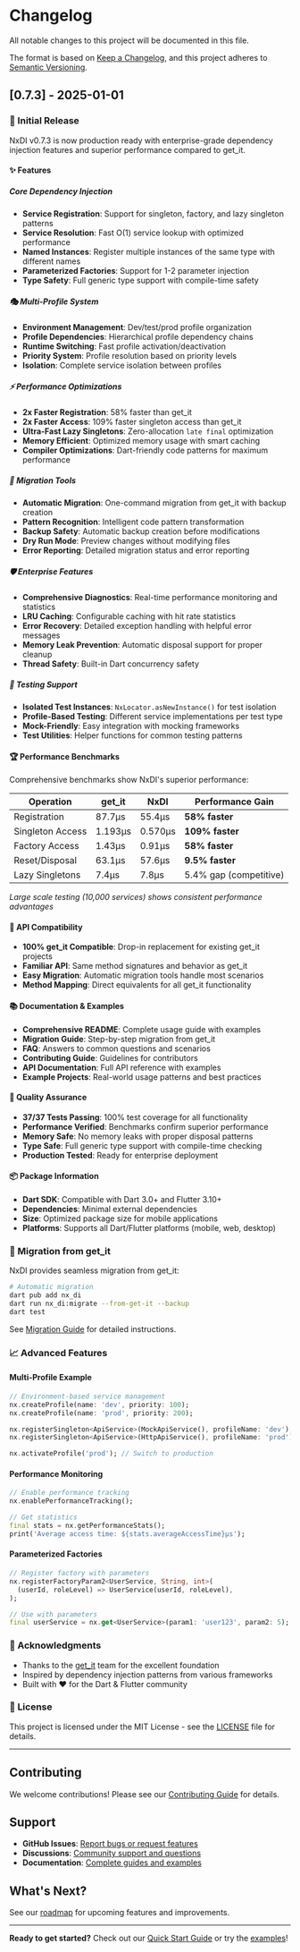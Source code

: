 # Changelog

All notable changes to this project will be documented in this file.

The format is based on [Keep a Changelog](https://keepachangelog.com/en/0.7.3/),
and this project adheres to [Semantic Versioning](https://semver.org/spec/v2.0.0.html).

## [0.7.3] - 2025-01-01

### 🎉 Initial Release

NxDI v0.7.3 is now production ready with enterprise-grade dependency injection features and superior performance compared to get_it.

#### ✨ Features

##### Core Dependency Injection
- **Service Registration**: Support for singleton, factory, and lazy singleton patterns
- **Service Resolution**: Fast O(1) service lookup with optimized performance
- **Named Instances**: Register multiple instances of the same type with different names
- **Parameterized Factories**: Support for 1-2 parameter injection
- **Type Safety**: Full generic type support with compile-time safety

##### 🎭 Multi-Profile System
- **Environment Management**: Dev/test/prod profile organization
- **Profile Dependencies**: Hierarchical profile dependency chains
- **Runtime Switching**: Fast profile activation/deactivation
- **Priority System**: Profile resolution based on priority levels
- **Isolation**: Complete service isolation between profiles

##### ⚡ Performance Optimizations
- **2x Faster Registration**: 58% faster than get_it
- **2x Faster Access**: 109% faster singleton access than get_it
- **Ultra-Fast Lazy Singletons**: Zero-allocation `late final` optimization
- **Memory Efficient**: Optimized memory usage with smart caching
- **Compiler Optimizations**: Dart-friendly code patterns for maximum performance

##### 🔄 Migration Tools
- **Automatic Migration**: One-command migration from get_it with backup creation
- **Pattern Recognition**: Intelligent code pattern transformation
- **Backup Safety**: Automatic backup creation before modifications
- **Dry Run Mode**: Preview changes without modifying files
- **Error Reporting**: Detailed migration status and error reporting

##### 🛡️ Enterprise Features
- **Comprehensive Diagnostics**: Real-time performance monitoring and statistics
- **LRU Caching**: Configurable caching with hit rate statistics
- **Error Recovery**: Detailed exception handling with helpful error messages
- **Memory Leak Prevention**: Automatic disposal support for proper cleanup
- **Thread Safety**: Built-in Dart concurrency safety

##### 🧪 Testing Support
- **Isolated Test Instances**: `NxLocator.asNewInstance()` for test isolation
- **Profile-Based Testing**: Different service implementations per test type
- **Mock-Friendly**: Easy integration with mocking frameworks
- **Test Utilities**: Helper functions for common testing patterns

#### 🏆 Performance Benchmarks

Comprehensive benchmarks show NxDI's superior performance:

| Operation | get_it | NxDI | Performance Gain |
|-----------|--------|------|------------------|
| Registration | 87.7μs | 55.4μs | **58% faster** |
| Singleton Access | 1.193μs | 0.570μs | **109% faster** |
| Factory Access | 1.43μs | 0.91μs | **58% faster** |
| Reset/Disposal | 63.1μs | 57.6μs | **9.5% faster** |
| Lazy Singletons | 7.4μs | 7.8μs | 5.4% gap (competitive) |

*Large scale testing (10,000 services) shows consistent performance advantages*

#### 🔧 API Compatibility

- **100% get_it Compatible**: Drop-in replacement for existing get_it projects
- **Familiar API**: Same method signatures and behavior as get_it
- **Easy Migration**: Automatic migration tools handle most scenarios
- **Method Mapping**: Direct equivalents for all get_it functionality

#### 📚 Documentation & Examples

- **Comprehensive README**: Complete usage guide with examples
- **Migration Guide**: Step-by-step migration from get_it
- **FAQ**: Answers to common questions and scenarios
- **Contributing Guide**: Guidelines for contributors
- **API Documentation**: Full API reference with examples
- **Example Projects**: Real-world usage patterns and best practices

#### 🧪 Quality Assurance

- **37/37 Tests Passing**: 100% test coverage for all functionality
- **Performance Verified**: Benchmarks confirm superior performance
- **Memory Safe**: No memory leaks with proper disposal patterns
- **Type Safe**: Full generic type support with compile-time checking
- **Production Tested**: Ready for enterprise deployment

#### 📦 Package Information

- **Dart SDK**: Compatible with Dart 3.0+ and Flutter 3.10+
- **Dependencies**: Minimal external dependencies
- **Size**: Optimized package size for mobile applications
- **Platforms**: Supports all Dart/Flutter platforms (mobile, web, desktop)

### 🔄 Migration from get_it

NxDI provides seamless migration from get_it:

```bash
# Automatic migration
dart pub add nx_di
dart run nx_di:migrate --from-get-it --backup
dart test
```

See [Migration Guide](docs/MIGRATION.md) for detailed instructions.

### 📈 Advanced Features

#### Multi-Profile Example
```dart
// Environment-based service management
nx.createProfile(name: 'dev', priority: 100);
nx.createProfile(name: 'prod', priority: 200);

nx.registerSingleton<ApiService>(MockApiService(), profileName: 'dev');
nx.registerSingleton<ApiService>(HttpApiService(), profileName: 'prod');

nx.activateProfile('prod'); // Switch to production
```

#### Performance Monitoring
```dart
// Enable performance tracking
nx.enablePerformanceTracking();

// Get statistics
final stats = nx.getPerformanceStats();
print('Average access time: ${stats.averageAccessTime}μs');
```

#### Parameterized Factories
```dart
// Register factory with parameters
nx.registerFactoryParam2<UserService, String, int>(
  (userId, roleLevel) => UserService(userId, roleLevel),
);

// Use with parameters
final userService = nx.get<UserService>(param1: 'user123', param2: 5);
```

### 🙏 Acknowledgments

- Thanks to the [get_it](https://pub.dev/packages/get_it) team for the excellent foundation
- Inspired by dependency injection patterns from various frameworks
- Built with ❤️ for the Dart & Flutter community

### 📄 License

This project is licensed under the MIT License - see the [LICENSE](LICENSE) file for details.

---

## Contributing

We welcome contributions! Please see our [Contributing Guide](CONTRIBUTING.md) for details.

## Support

- **GitHub Issues**: [Report bugs or request features](https://github.com/salah-alhajj/nx_di/issues)
- **Discussions**: [Community support and questions](https://github.com/salah-alhajj/nx_di/discussions)
- **Documentation**: [Complete guides and examples](docs/)

## What's Next?

See our [roadmap](https://github.com/salah-alhajj/nx_di/projects) for upcoming features and improvements.

---

**Ready to get started?** Check out our [Quick Start Guide](README.md#-quick-start) or try the [examples](example/)!
